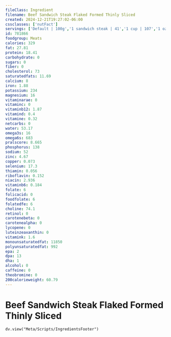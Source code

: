 ```yaml
---
fileClass: Ingredient
filename: Beef Sandwich Steak Flaked Formed Thinly Sliced
created: 2024-12-21T19:27:02-06:00
cssclasses: ['nutFact']
servings: ['Default | 100g','1 sandwich steak | 41','1 cup | 107','1 oz, raw (yield after cooking) | 21']
id: 781866
foodgroup: Meats
calories: 329
fat: 27.81
protein: 18.41
carbohydrate: 0
sugars: 0
fiber: 0
cholesterol: 73
saturatedfats: 11.69
calcium: 8
iron: 1.88
potassium: 234
magnesium: 16
vitaminarae: 0
vitaminc: 0
vitaminb12: 1.87
vitamind: 0.4
vitamine: 0.32
netcarbs: 0
water: 53.17
omega3s: 16
omega6s: 683
pralscore: 8.665
phosphorus: 138
sodium: 52
zinc: 4.67
copper: 0.073
selenium: 17.3
thiamin: 0.056
riboflavin: 0.152
niacin: 2.936
vitaminb6: 0.184
folate: 6
folicacid: 0
foodfolate: 6
folatedfe: 6
choline: 74.1
retinol: 0
carotenebeta: 0
carotenealpha: 0
lycopene: 0
luteinzeaxanthin: 0
vitamink: 1.6
monounsaturatedfat: 11850
polyunsaturatedfat: 992
epa: 2
dpa: 13
dha: 1
alcohol: 0
caffeine: 0
theobromine: 0
200calorieweight: 60.79
---
```


# Beef Sandwich Steak Flaked Formed Thinly Sliced

```dataviewjs
dv.view("Meta/Scripts/IngredientsFooter")
```